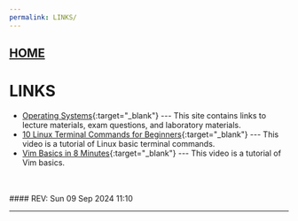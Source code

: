 ```yaml
---
permalink: LINKS/
---
```


## [HOME](../)

# LINKS
* [Operating Systems](https://os.vlsm.org/){:target="_blank"} ---
This site contains links to lecture materials, exam questions, and laboratory materials.
* [10 Linux Terminal Commands for Beginners](https://youtu.be/CpTfQ-q6MPU?si=AoiIDG9dQX3TTW46){:target="_blank"} --- 
This video is a tutorial of Linux basic terminal commands.
* [Vim Basics in 8 Minutes](https://youtu.be/ggSyF1SVFr4?si=41bBu4maMqs240Z1){:target="_blank"} ---
This video is a tutorial of Vim basics.
<br>
<br>
#### REV: Sun 09 Sep 2024 11:10
<hr>
